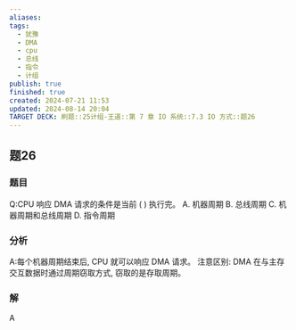 ```yaml
---
aliases: 
tags:
  - 犹豫
  - DMA
  - cpu
  - 总线
  - 指令
  - 计组
publish: true
finished: true
created: 2024-07-21 11:53
updated: 2024-08-14 20:04
TARGET DECK: 刷题::25计组-王道::第 7 章 IO 系统::7.3 IO 方式::题26
---
```


## 题26
### 题目
Q:CPU 响应 DMA 请求的条件是当前 ( ) 执行完。
A. 机器周期 
B. 总线周期
C. 机器周期和总线周期 
D. 指令周期
### 分析
A:每个机器周期结束后, CPU 就可以响应 DMA 请求。
注意区别: DMA 在与主存交互数据时通过周期窃取方式, 窃取的是存取周期。
### 解
A
<!--ID: 1723725340883-->

